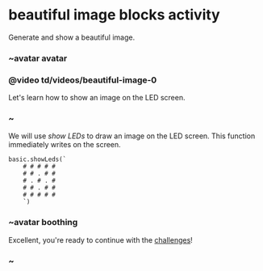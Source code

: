 # beautiful image blocks activity

Generate and show a beautiful image.

### ~avatar avatar

### @video td/videos/beautiful-image-0

Let's learn how to show an image on the LED screen.

### ~

We will use *show LEDs* to draw an image on the LED screen. This function immediately writes on the screen.

```blocks
basic.showLeds(`
    # # # # #
    # # . # #
    # . # . #
    # # . # #
    # # # # #
    `)
```

### ~avatar boothing

Excellent, you're ready to continue with the [challenges](/lessons/beautiful-image/challenges)!

### ~

